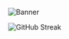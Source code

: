 
![Banner](https://i.ibb.co/QJK3NW2/Untitled.jpg)

![GitHub Streak](https://github-readme-streak-stats.herokuapp.com?user=Alauddin-24434&theme=algolia)

